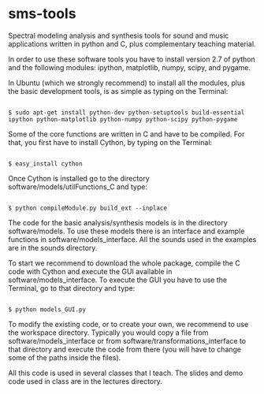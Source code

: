 sms-tools
========= 

<p>Spectral modeling analysis and synthesis tools for sound and music applications written in python
and C, plus complementary teaching material.</p>

<p>In order to use these software tools you have to install version 2.7 of python and the following modules: ipython, matplotlib, numpy, scipy, and pygame. 
</p>
<p>
In Ubuntu (which we strongly recommend) to install all the modules, plus the basic development tools, is as simple as typing on 
the Terminal:</p>
<p>
<code class="western">
$ sudo apt-get install python-dev python-setuptools build-essential ipython python-matplotlib python-numpy python-scipy python-pygame
</code>
</p>
<p>Some of the core functions are written in C and have to be compiled. For that,
you first have to install Cython, by typing on the Terminal: </p>
<p>
<code class="western">
$ easy_install cython
</code>
</p>
Once Cython is installed go to the directory software/models/utilFunctions_C and type:</p>
<p>
<code class="western">
$ python compileModule.py build_ext --inplace </code>
</p>

<p>The code for the basic analysis/synthesis models is in the
directory software/models. To use these models there is an interface and example functions in software/models_interface. All the sounds used in the examples are in the sounds directory.</p>

<p>To start we recommend to download the whole package, compile the C code with Cython and execute the GUI available in software/models_interface. To execute the GUI you have to use the Terminal, go to that directory and type: </p>
<code class="western">
$ python models_GUI.py </code>
</p>

<p> To modify the existing code, or to create your own, we recommend to use the workspace directory. Typically you would copy a file from software/models_interface or from software/transformations_interface to that directory and execute the code from there (you will have to change some of the paths inside the files). </p>

<p>All this code is used in several classes that I teach. The slides
and demo code used in class are in the lectures directory.</p>

